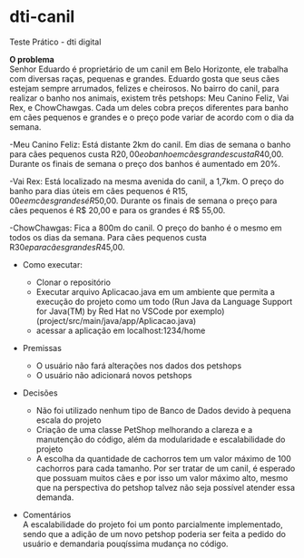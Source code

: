 # dti-canil
Teste Prático - dti digital      
  
**O problema**  
Senhor Eduardo é proprietário de um canil em Belo Horizonte, ele trabalha com
diversas raças, pequenas e grandes. Eduardo gosta que seus cães estejam sempre
arrumados, felizes e cheirosos.
No bairro do canil, para realizar o banho nos animais, existem três petshops: Meu
Canino Feliz, Vai Rex, e ChowChawgas. Cada um deles cobra preços diferentes para
banho em cães pequenos e grandes e o preço pode variar de acordo com o dia da
semana.  

-Meu Canino Feliz: Está distante 2km do canil. Em dias de semana o banho para
cães pequenos custa R$20,00 e o banho em cães grandes custa R$40,00.
Durante os finais de semana o preço dos banhos é aumentado em 20%.  

-Vai Rex: Está localizado na mesma avenida do canil, a 1,7km. O preço do banho
para dias úteis em cães pequenos é R$15,00 e em cães grandes é R$50,00.
Durante os finais de semana o preço para cães pequenos é R$ 20,00 e para os
grandes é R$ 55,00.   
     
-ChowChawgas: Fica a 800m do canil. O preço do banho é o mesmo em todos os
dias da semana. Para cães pequenos custa R$30 e para cães grandes R$45,00.    
      
- Como executar:  
  - Clonar o repositório  
  - Executar arquivo Aplicacao.java em um ambiente que permita a execução do projeto como um todo (Run Java da Language Support for Java(TM) by Red Hat no VSCode por exemplo) (project/src/main/java/app/Aplicacao.java)  
  - acessar a aplicação em localhost:1234/home  

- Premissas
  - O usuário não fará alterações nos dados dos petshops
  - O usuário não adicionará novos petshops  

- Decisões
  - Não foi utilizado nenhum tipo de Banco de Dados devido à pequena escala do projeto
  - Criação de uma classe PetShop melhorando a clareza e a manutenção do código, além da modularidade e escalabilidade do projeto
  - A escolha da quantidade de cachorros tem um valor máximo de 100 cachorros para cada tamanho. Por ser tratar de um canil, é esperado que possuam muitos cães e por isso um valor máximo alto, mesmo que na perspectiva do petshop talvez não seja possível atender essa demanda.

- Comentários  
A escalabilidade do projeto foi um ponto parcialmente implementado, sendo que a adição de um novo petshop poderia ser feita a pedido do usuário e demandaria pouqíssima mudança no código. 

  
  


